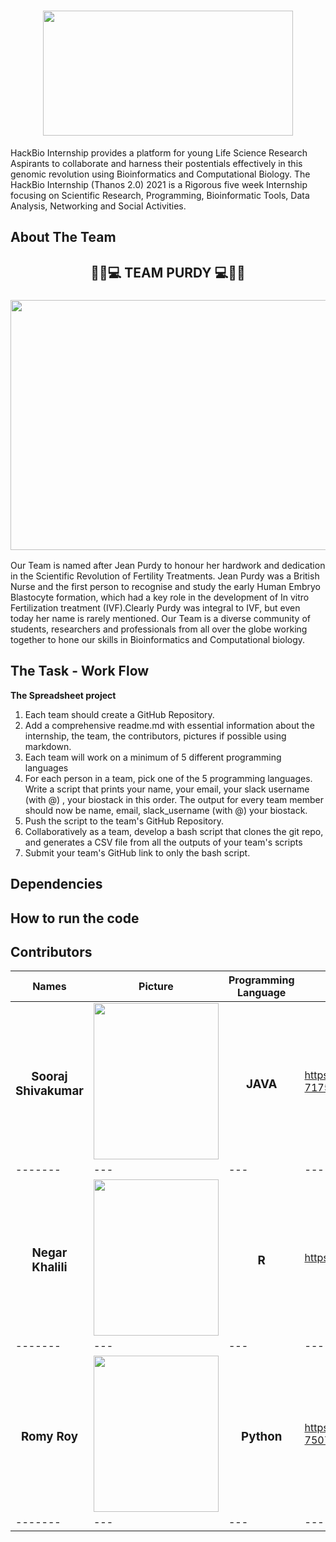 <h1 align="center"><img src="https://user-images.githubusercontent.com/88287926/137457473-432503b6-1da7-4abf-93b1-b0f2aeae7a37.jpg" width="400" height="200"></h1>
HackBio Internship provides a platform for young Life Science Research Aspirants to collaborate and harness their postentials effectively in this genomic revolution using Bioinformatics and Computational Biology. The HackBio Internship (Thanos 2.0) 2021 is a Rigorous five week Internship focusing on Scientific Research, Programming, Bioinformatic Tools, Data Analysis, Networking and Social Activities.

## About The Team
<h2 align="center"> 👨‍🔬💻 TEAM PURDY 💻👩‍🔬 </h2>
<h3 align="center"><img src = "https://user-images.githubusercontent.com/88287926/137456688-efd9d2d8-3435-49b2-9bad-0237fe1a7628.jpeg" width="700" height="400"></h3>
Our Team is named after Jean Purdy to honour her hardwork and dedication in the Scientific Revolution of Fertility Treatments.
Jean Purdy was a British Nurse and the first person to recognise and study the early Human Embryo Blastocyte formation, which had a key role in the development of In vitro Fertilization treatment (IVF).Clearly Purdy was integral to IVF, but even today her name is rarely mentioned.
Our Team is a diverse community of students, researchers and professionals from all over the globe working together to hone our skills in Bioinformatics and Computational biology.

## The Task - Work Flow
**The Spreadsheet project**

1. Each team should create a GitHub Repository.
2. Add a comprehensive readme.md with essential information about the internship, the team, the contributors, pictures if possible using markdown.
3. Each team will work on a minimum of 5 different programming languages
4. For each person in a team, pick one of the 5 programming languages. Write a script that prints your name, your email, your slack username (with @) , your biostack in this order. The output for every team member should now be name, email, slack_username (with @) your biostack.
5. Push the script to the team's GitHub Repository.
6. Collaboratively as a team, develop a bash script that clones the git repo, and generates a CSV file from all the outputs of your team's scripts
7. Submit your team's GitHub link to only the bash script.

## Dependencies





## How to run the code





## Contributors
| Names | Picture  | Programming Language  |  Description  |
| ------- | --- | --- | --- |
| <h3 align="center"> Sooraj Shivakumar  </h3> | <img src="https://user-images.githubusercontent.com/88287926/137459720-8031c4ef-9eb7-4484-8892-214049ab76d2.jpg"  width="200" height="250"> | <h3 align="center">JAVA </h3> |  https://in.linkedin.com/in/sooraj-s-71756510a  | 
| ------- | --- | --- | --- |
| <h3 align="center"> Negar Khalili  </h3> | <img src="https://i.ibb.co/kM4g1XH/IMG-2650.jpg"  width="200" height="250"> | <h3 align="center">R </h3> |  https://www.linkedin.com/in/negarkhalili/  | 
| ------- | --- | --- | --- |
| <h3 align="center"> Romy Roy  </h3> | <img src="https://user-images.githubusercontent.com/92309828/137475901-0e88b1c2-f926-4e4a-8485-4b1d253eafde.jpg"  width="200" height="250"> | <h3 align="center">Python </h3> |  https://www.linkedin.com/in/romy-roy-75075a151/  | 
| ------- | --- | --- | --- |
